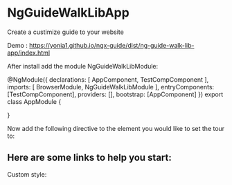 # NgGuideWalkLibApp

Create a custimize guide to your website 

Demo : https://yonia1.github.io/ngx-guide/dist/ng-guide-walk-lib-app/index.html

After install add the module NgGuideWalkLibModule: 


@NgModule({
  declarations: [
    AppComponent,
    TestCompComponent
  ],
  imports: [
    BrowserModule,
    NgGuideWalkLibModule
  ],
  entryComponents:[TestCompComponent],
  providers: [],
  bootstrap: [AppComponent]
})
export class AppModule {
  
 }


Now add the following directive to the element you would like to set the tour to: 

<h2
ngGuideStep="1"  ngGuideStepContent="this is step 1"
>Here are some links to help you start: </h2>

Custom style:

 <div 
  class="tooltip"
  [ngGuideStepStyle]="customStyle"
  ngGuideStep="1" ngGuideStepContent="this is step 1" ngGuideStepLocation='bottom'>